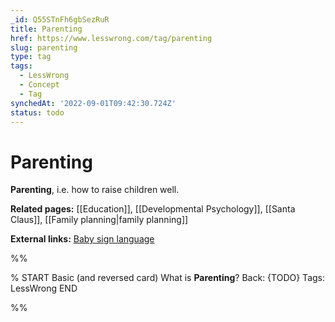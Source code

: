 ```yaml
---
_id: Q55STnFh6gbSezRuR
title: Parenting
href: https://www.lesswrong.com/tag/parenting
slug: parenting
type: tag
tags:
  - LessWrong
  - Concept
  - Tag
synchedAt: '2022-09-01T09:42:30.724Z'
status: todo
---
```


# Parenting

**Parenting**, i.e. how to raise children well.

**Related pages:** [[Education]], [[Developmental Psychology]], [[Santa Claus]], [[Family planning|family planning]]

**External links:** [Baby sign language](https://en.wikipedia.org/wiki/Baby_sign_language)


%%

% START
Basic (and reversed card)
What is **Parenting**?
Back: {TODO}
Tags: LessWrong
END

%%
	
